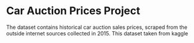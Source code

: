 # Car Auction Prices Project
 The dataset contains historical car auction sales prices, scraped from the outside internet sources collected in 2015. This dataset taken from kaggle
